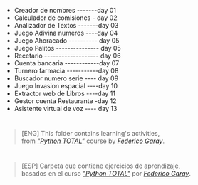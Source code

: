 * Creador de nombres -------day 01
* Calculador de comisiones - day 02
* Analizador de Textos -------day 03
* Juego Adivina numeros ----day 04
* Juego Ahoracado ---------- day 05
* Juego Palitos --------------- day 05
* Recetario ------------------- day 06
* Cuenta bancaria ------------day 07
* Turnero farmacia -----------day 08
* Buscador numero serie ---- day 09
* Juego Invasion espacial ----day 10
* Extractor web de Libros ----day 11
* Gestor cuenta Restaurante -day 12
* Asistente virtual de voz ---- day 13
#
> [ENG] This folder contains learning's activities,  
> from _["Python TOTAL"](https://www.udemy.com/course/python-total)_ course by _[Federico Garay](https://github.com/fede-garay)_.
#

#
> [ESP] Carpeta que contiene ejercicios de aprendizaje,  
> basados en el curso _["Python TOTAL"](https://www.udemy.com/course/python-total)_ por _[Federico Garay](https://github.com/fede-garay)_.
#
